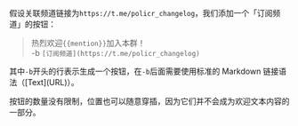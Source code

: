假设关联频道链接为`https://t.me/policr_changelog`，我们添加一个「订阅频道」的按钮：

> 热烈欢迎`{{mention}}`加入本群！  
> -b `[订阅频道](https://t.me/policr_changelog)`

其中`-b`开头的行表示生成一个按钮，在`-b`后面需要使用标准的 Markdown 链接语法（\[Text\]\(URL\)）。

按钮的数量没有限制，位置也可以随意穿插，因为它们并不会成为欢迎文本内容的一部分。
